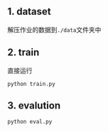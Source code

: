 ## 1. dataset

解压作业的数据到`./data`文件夹中

## 2. train

直接运行

```shell
python train.py
```

## 3. evalution

```shell
python eval.py
```